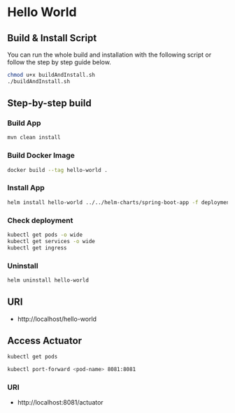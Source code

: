 # Hello World

## Build & Install Script

You can run the whole build and installation with the following script or follow the step by step guide below.

```bash
chmod u+x buildAndInstall.sh
./buildAndInstall.sh
```

## Step-by-step build

### Build App
```bash
mvn clean install
```

### Build Docker Image
```bash
docker build --tag hello-world .
```

### Install App
```bash
helm install hello-world ../../helm-charts/spring-boot-app -f deployment/values.yaml
```

### Check deployment
```bash
kubectl get pods -o wide
kubectl get services -o wide
kubectl get ingress
```

### Uninstall
```bash
helm uninstall hello-world
```

## URI

- http://localhost/hello-world

## Access Actuator
```bash
kubectl get pods
```
```bash
kubectl port-forward <pod-name> 8081:8081
```
### URI

- http://localhost:8081/actuator
